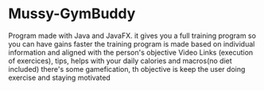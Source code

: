 # Mussy-GymBuddy
Program made with Java and JavaFX.
it gives you a full training program so you can have gains faster
the training program is made based on individual information and aligned with the person's objective
Video Links (execution of exercices), tips, helps with your daily calories and macros(no diet included)
there's some gamefication, th objective is keep the user doing exercise and staying motivated
